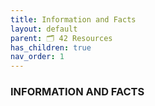 ```yaml
---
title: Information and Facts
layout: default
parent: 🗂️ 42 Resources
has_children: true
nav_order: 1
---
```


### **INFORMATION AND FACTS**